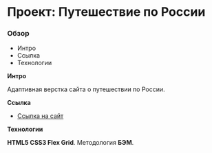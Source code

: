 # Проект: Путешествие по России

### Обзор
* Интро
* Ссылка
* Технологии

**Интро**

Адаптивная верстка сайта о путешествии по России.

**Ссылка**

* [Ссылка на сайт](https://3uku3.github.io/russian-travel/index.html)

**Технологии**

**HTML5 CSS3 Flex Grid**. Методология **БЭМ**.